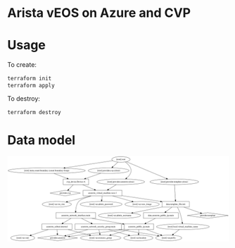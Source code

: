 # Arista vEOS on Azure and CVP

# Usage
To create:
```
terraform init
terraform apply
```

To destroy:
```
terraform destroy
```

# Data model

<img src="graph.svg">